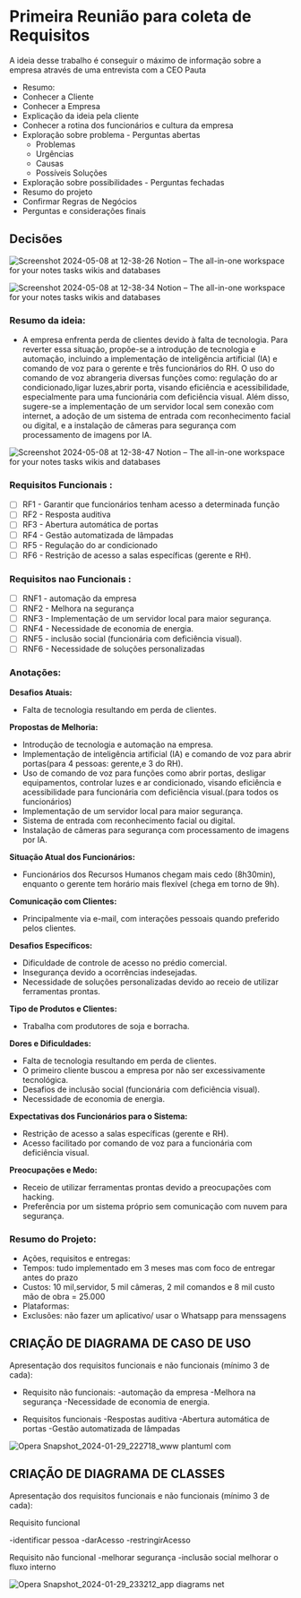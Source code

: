 # Primeira Reunião para coleta de Requisitos

A ideia desse trabalho é conseguir o máximo de informação sobre a empresa através de uma entrevista com a CEO 
Pauta

- Resumo:
- Conhecer a Cliente
- Conhecer a Empresa
- Explicação da ideia pela cliente
- Conhecer a rotina dos funcionários e cultura da empresa
- Exploração sobre problema - Perguntas abertas
    - Problemas
    - Urgências
    - Causas
    - Possíveis Soluções
- Exploração sobre possibilidades - Perguntas fechadas
- Resumo do projeto
- Confirmar Regras de Negócios
- Perguntas e considerações finais

## Decisões

![Screenshot 2024-05-08 at 12-38-26 Notion – The all-in-one workspace for your notes tasks wikis and databases](https://github.com/Tofuwave/Coleta-de-Requisitos/assets/66047380/637721bd-085d-4cb3-9958-23e460f614c4)

![Screenshot 2024-05-08 at 12-38-34 Notion – The all-in-one workspace for your notes tasks wikis and databases](https://github.com/Tofuwave/Coleta-de-Requisitos/assets/66047380/e62f051d-aa21-4976-a5c3-911feb0eb48e)

### Resumo da ideia:

- A empresa enfrenta perda de clientes devido à falta de tecnologia. Para reverter essa situação, propõe-se a introdução de tecnologia e automação, incluindo a implementação de inteligência artificial (IA) e comando de voz para o gerente e três funcionários do RH. O uso do comando de voz abrangeria diversas funções como: regulação do ar condicionado,ligar luzes,abrir porta, visando eficiência e acessibilidade, especialmente para uma funcionária com deficiência visual. Além disso, sugere-se a implementação de um servidor local sem conexão com internet, a adoção de um sistema de entrada com reconhecimento facial ou digital, e a instalação de câmeras para segurança com processamento de imagens por IA.

![Screenshot 2024-05-08 at 12-38-47 Notion – The all-in-one workspace for your notes tasks wikis and databases](https://github.com/Tofuwave/Coleta-de-Requisitos/assets/66047380/9b439dd8-53e7-4e75-9b10-7dd73f75890b)


### Requisitos Funcionais :

- [ ]  RF1 - Garantir que funcionários tenham acesso a determinada função
- [ ]  RF2 - Resposta auditiva
- [ ]  RF3 - Abertura automática de portas
- [ ]  RF4 - Gestão automatizada de lâmpadas
- [ ]  RF5 - Regulação do ar condicionado
- [ ]  RF6 - Restrição de acesso a salas específicas (gerente e RH).

### Requisitos nao Funcionais :

- [ ]  RNF1 - automação da empresa
- [ ]  RNF2 - Melhora na segurança
- [ ]  RNF3 - Implementação de um servidor local para maior segurança.
- [ ]  RNF4 - Necessidade de economia de energia.
- [ ]  RNF5 - inclusão social (funcionária com deficiência visual).
- [ ]  RNF6 - Necessidade de soluções personalizadas

### Anotações:

**Desafios Atuais:**

- Falta de tecnologia resultando em perda de clientes.

**Propostas de Melhoria:**

- Introdução de tecnologia e automação na empresa.
- Implementação de inteligência artificial (IA) e comando de voz para abrir portas(para 4 pessoas: gerente,e 3 do RH).
- Uso de comando de voz para funções como abrir portas, desligar equipamentos, controlar luzes e ar condicionado, visando eficiência e acessibilidade para funcionária com deficiência visual.(para todos os funcionários)
- Implementação de um servidor local para maior segurança.
- Sistema de entrada com reconhecimento facial ou digital.
- Instalação de câmeras para segurança com processamento de imagens por IA.

**Situação Atual dos Funcionários:**

- Funcionários dos Recursos Humanos chegam mais cedo (8h30min), enquanto o gerente tem horário mais flexível (chega em torno de 9h).

**Comunicação com Clientes:**

- Principalmente via e-mail, com interações pessoais quando preferido pelos clientes.

**Desafios Específicos:**

- Dificuldade de controle de acesso no prédio comercial.
- Insegurança devido a ocorrências indesejadas.
- Necessidade de soluções personalizadas devido ao receio de utilizar ferramentas prontas.

**Tipo de Produtos e Clientes:**

- Trabalha com produtores de soja e borracha.

**Dores e Dificuldades:**

- Falta de tecnologia resultando em perda de clientes.
- O primeiro cliente buscou a empresa por não ser excessivamente tecnológica.
- Desafios de inclusão social (funcionária com deficiência visual).
- Necessidade de economia de energia.

**Expectativas dos Funcionários para o Sistema:**

- Restrição de acesso a salas específicas (gerente e RH).
- Acesso facilitado por comando de voz para a funcionária com deficiência visual.

**Preocupações e Medo:**

- Receio de utilizar ferramentas prontas devido a preocupações com hacking.
- Preferência por um sistema próprio sem comunicação com nuvem para segurança.

### Resumo do Projeto:

- Ações, requisitos e entregas:
- Tempos: tudo implementado em 3 meses mas com foco de entregar antes do prazo
- Custos: 10 mil,servidor, 5 mil câmeras, 2 mil comandos e 8 mil custo mão de obra = 25.000
- Plataformas:
- Exclusões: não fazer um aplicativo/ usar o Whatsapp para menssagens


<h2>CRIAÇÃO DE DIAGRAMA DE CASO DE USO</h2>

Apresentação dos requisitos funcionais e não funcionais (mínimo 3 de cada):

* Requisito não funcionais:
-automação da empresa 
-Melhora na segurança
-Necessidade de economia de energia.

* Requisitos funcionais
-Respostas auditiva
-Abertura automática de portas
-Gestão automatizada de lâmpadas


![Opera Snapshot_2024-01-29_222718_www plantuml com](https://github.com/Tofuwave/Coleta-de-Requisitos/assets/66047380/641572f8-796f-4420-a2c0-dedf3a45194c)

<h2>CRIAÇÃO DE DIAGRAMA DE CLASSES</h2>

Apresentação dos requisitos funcionais e não funcionais (mínimo 3 de cada):


Requisito funcional

-identificar pessoa
-darAcesso
-restringirAcesso


Requisito não funcional
-melhorar segurança
-inclusão social
melhorar o fluxo interno



![Opera Snapshot_2024-01-29_233212_app diagrams net](https://github.com/Tofuwave/Coleta-de-Requisitos/assets/66047380/61be463d-6fbf-4ed0-ae40-39a2a476c82e)




